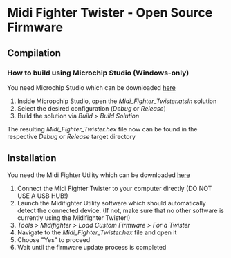 # Midi Fighter Twister - Open Source Firmware

## Compilation

### How to build using Microchip Studio (Windows-only)
You need Microchip Studio which can be downloaded [here](https://www.microchip.com/en-us/tools-resources/develop/microchip-studio)

1. Inside Micropchip Studio, open the *Midi_Fighter_Twister.atsln* solution
1. Select the desired configuration (*Debug* or *Release*)
1. Build the solution via *Build > Build Solution*

The resulting *Midi_Fighter_Twister.hex* file now can be found in the respective *Debug* or *Release* target directory

## Installation
You need the Midi Fighter Utility which can be downloaded [here](https://store.djtechtools.com/pages/midi-fighter-utility)
1. Connect the Midi Fighter Twister to your computer directly (DO NOT USE A USB HUB!)
1. Launch the Midifighter Utility software which should automatically detect the connected device. (If not, make sure that no other software is currently using the Midifighter Twister!)
1. *Tools > Midifighter > Load Custom Firmware > For a Twister*
1. Navigate to the *Midi_Fighter_Twister.hex* file and open it
1. Choose "Yes" to proceed
1. Wait until the firmware update process is completed

